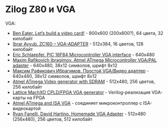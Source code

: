 Zilog Z80 и VGA
===============

VGA:

* [Ben Eater. Let’s build a video card!](https://eater.net/vga) - 800x600 (200x600?), 64 цвета, 32 килобайт
* [Ibrar Ayyub. ZC160 – VGA-ADAPTER](https://tldr.fi/2014/09/27/zc160-vga-adapter1/) - 512x384, 16 цветов, 128 килобайт
* [Eric Schlaepfer. PIC 16F84 Microcontroller VGA interface](http://www.tinyvga.com/pic-vga) - 640x480
* [Maxim Rafikovich Ibragimov. Atmel ATmega Microcontroller VGA/PAL adapter](http://www.tinyvga.com/avr-vga) - 640x480, 38x12 символов, шрифт 8x12
* [Максим Рафикович Ибрагимов. Простой VGA/Видео адаптер](http://www.vga-avr.narod.ru/) - 640x480, 38x12 символов, шрифт 8x12
* [Atmel ATmega Video generator with SDRAM](http://www.tinyvga.com/avr-sdram-vga) - 512x480, 256 цветов, 256 килобайт
* [Lattice MachXO CPLD/FPGA VGA generator](http://www.tinyvga.com/machxo-vga) - Verilog-реализация VGA-карты на FPGA
* [Atmel ATmega and ISA VGA](http://www.tinyvga.com/avr-isa-vga) - соединяет микроконтроллер с ISA-видеокартой
* [Ryan Fanelli, David Hartino. Homemade VGA Adapter](https://people.ece.cornell.edu/land/courses/ece4760/FinalProjects/s2012/raf225_dah322/raf225_dah322/index.html) - 512x480 (256x480), 256 цветов, 512 килобайт

